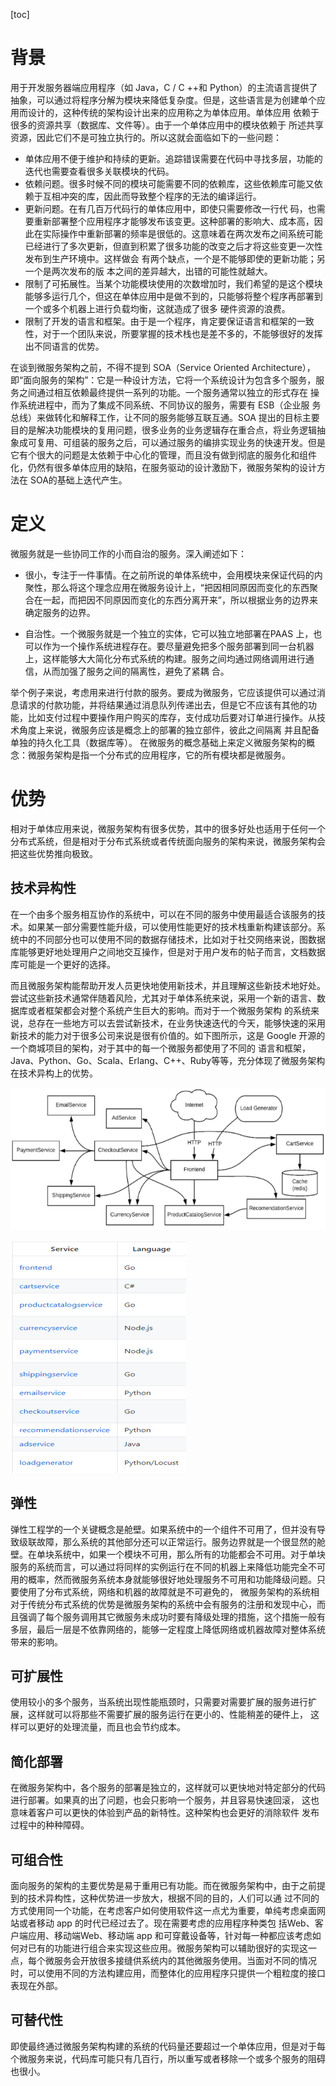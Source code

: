 [toc]

# 背景

用于开发服务器端应用程序（如 Java，C / C ++和 Python）的主流语言提供了抽象，可以通过将程序分解为模块来降低复杂度。但是，这些语言是为创建单个应用而设计的，这种传统的架构设计出来的应用称之为单体应用。单体应用 依赖于很多的资源共享（数据库、文件等）。由于一个单体应用中的模块依赖于 所述共享资源，因此它们不是可独立执行的。所以这就会面临如下的一些问题：

* 单体应用不便于维护和持续的更新。追踪错误需要在代码中寻找多层，功能的迭代也需要查看很多关联模块的代码。
* 依赖问题。很多时候不同的模块可能需要不同的依赖库，这些依赖库可能又依赖于互相冲突的库，因此而导致整个程序的无法的编译运行。
* 更新问题。在有几百万代码行的单体应用中，即使只需要修改一行代 码，也需要重新部署整个应用程序才能够发布该变更。这种部署的影响大、成本高，因此在实际操作中重新部署的频率是很低的。这意味着在两次发布之间系统可能已经进行了多次更新，但直到积累了很多功能的改变之后才将这些变更一次性发布到生产环境中。这样做会 有两个缺点，一个是不能够即使的更新功能；另一个是两次发布的版 本之间的差异越大，出错的可能性就越大。
* 限制了可拓展性。当某个功能模块使用的次数增加时，我们希望的是这个模块能够多运行几个，但这在单体应用中是做不到的，只能够将整个程序再部署到一个或多个机器上进行负载均衡，这就造成了很多 硬件资源的浪费。
* 限制了开发的语言和框架。由于是一个程序，肯定要保证语言和框架的一致性，对于一个团队来说，所要掌握的技术栈也是差不多的，不能够很好的发挥出不同语言的优势。

在谈到微服务架构之前，不得不提到 SOA（Service Oriented Architecture），即“面向服务的架构”：它是一种设计方法，它将一个系统设计为包含多个服务，服务之间通过相互依赖最终提供一系列的功能。一个服务通常以独立的形式存在 操作系统进程中，而为了集成不同系统、不同协议的服务，需要有 ESB（企业服 务总线）来做转化和解释工作，让不同的服务能够互联互通。SOA 提出的目标主要目的是解决功能模块的复用问题，很多业务的业务逻辑存在重合点，将业务逻辑抽象成可复用、可组装的服务之后，可以通过服务的编排实现业务的快速开发。但是它有个很大的问题是太依赖于中心化的管理，而且没有做到彻底的服务化和组件化，仍然有很多单体应用的缺陷，在服务驱动的设计激励下，微服务架构的设计方法在 SOA的基础上迭代产生。

# 定义

微服务就是一些协同工作的小而自治的服务。深入阐述如下：

* 很小，专注于一件事情。在之前所说的单体系统中，会用模块来保证代码的内聚性，那么将这个理念应用在微服务设计上，“把因相同原因而变化的东西聚合在一起，而把因不同原因而变化的东西分离开来”，所以根据业务的边界来确定服务的边界。

* 自治性。一个微服务就是一个独立的实体，它可以独立地部署在PAAS 上，也可以作为一个操作系统进程存在。要尽量避免把多个服务部署到同一台机器上，这样能够大大简化分布式系统的构建。服务之间均通过网络调用进行通信，从而加强了服务之间的隔离性，避免了紧耦 合。

举个例子来说，考虑用来进行付款的服务。要成为微服务，它应该提供可以通过消息请求的付款功能，并将结果通过消息队列传递出去，但是它不应该有其他的功能，比如支付过程中要操作用户购买的库存，支付成功后要对订单进行操作。从技术角度上来说，微服务应该是概念上的部署的独立部件，彼此之间隔离 并且配备单独的持久化工具（数据库等）。 在微服务的概念基础上来定义微服务架构的概念：微服务架构是指一个分布式的应用程序，它的所有模块都是微服务。

# 优势

相对于单体应用来说，微服务架构有很多优势，其中的很多好处也适用于任何一个分布式系统，但是相对于分布式系统或者传统面向服务的架构来说，微服务架构会把这些优势推向极致。

## 技术异构性

在一个由多个服务相互协作的系统中，可以在不同的服务中使用最适合该服务的技术。如果某一部分需要性能升级，可以使用性能更好的技术栈重新构建该部分。系统中的不同部分也可以使用不同的数据存储技术，比如对于社交网络来说，图数据库能够更好地处理用户之间地交互操作，但是对于用户发布的帖子而言，文档数据库可能是一个更好的选择。

而且微服务架构能帮助开发人员更快地使用新技术，并且理解这些新技术地好处。尝试这些新技术通常伴随着风险，尤其对于单体系统来说，采用一个新的语言、数据库或者框架都会对整个系统产生巨大的影响。而对于一个微服务架构 的系统来说，总存在一些地方可以去尝试新技术，在业务快速迭代的今天，能够快速的采用新技术的能力对于很多公司来说是很有价值的。如下图所示，这是 Google 开源的一个商城项目的架构，对于其中的每一个微服务都使用了不同的 语言和框架，Java、Python、Go、Scala、Erlang、C++、Ruby等等，充分体现了微服务架构在技术异构上的优势。

![image-20191115152127595](image/image-20191115152127595.png)

![image-20191116161235349](image/image-20191116161235349.png)



## 弹性

弹性工程学的一个关键概念是舱壁。如果系统中的一个组件不可用了，但并没有导致级联故障，那么系统的其他部分还可以正常运行。服务边界就是一个很显然的舱壁。在单块系统中，如果一个模块不可用，那么所有的功能都会不可用。对于单块服务的系统而言，可以通过将同样的实例运行在不同的机器上来降低功能完全不可用的概率，然而微服务系统本身就能够很好地处理服务不可用和功能降级问题。只要使用了分布式系统，网络和机器的故障就是不可避免的， 微服务架构的系统相对于传统分布式系统的优势是微服务架构的系统中会有服务的注册和发现中心，而且强调了每个服务调用其它微服务未成功时要有降级处理的措施，这个措施一般有多层，最后一层是不依靠网络的，能够一定程度上降低网络或机器故障对整体系统带来的影响。

## 可扩展性

使用较小的多个服务，当系统出现性能瓶颈时，只需要对需要扩展的服务进行扩展，这样就可以将那些不需要扩展的服务运行在更小的、性能稍差的硬件上， 这样可以更好的处理流量，而且也会节约成本。

## 简化部署

在微服务架构中，各个服务的部署是独立的，这样就可以更快地对特定部分的代码进行部署。如果真的出了问题，也会只影响一个服务，并且容易快速回滚， 这也意味着客户可以更快的体验到产品的新特性。这种架构也会更好的消除软件 发布过程中的种种障碍。

## 可组合性

面向服务的架构的主要优势是易于重用已有功能。而在微服务架构中，由于之前提到的技术异构性，这种优势进一步放大，根据不同的目的，人们可以通 过不同的方式使用同一个功能，在考虑客户如何使用软件这一点尤为重要，单纯考虑桌面网站或者移动 app 的时代已经过去了。现在需要考虑的应用程序种类包 括Web、客户端应用、移动端Web、移动端 app 和可穿戴设备等，针对每一种都应该考虑如何对已有的功能进行组合来实现这些应用。微服务架构可以辅助很好的实现这一点，每个微服务会开放很多接缝供系统内的其他微服务使用。当面对不同的情况时，可以使用不同的方法构建应用，而整体化的应用程序只提供一个粗粒度的接口表现在外部。

## 可替代性

即使最终通过微服务架构构建的系统的代码量还要超过一个单体应用，但是对于每个微服务来说，代码库可能只有几百行，所以重写或者移除一个或多个服务的阻碍也很小。